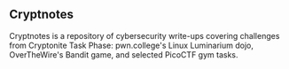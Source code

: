 ## Cryptnotes
Cryptnotes is a repository of cybersecurity write-ups covering challenges from Cryptonite Task Phase: pwn.college's Linux Luminarium dojo, OverTheWire's Bandit game, and selected PicoCTF gym tasks.
